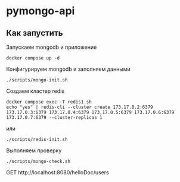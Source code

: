 # pymongo-api

## Как запустить

Запускаем mongodb и приложение

```shell
docker compose up -d
```

Конфигурируем mongodb и заполняем данными

```shell
./scripts/mongo-init.sh
```

Создаем кластер redis
```shell
docker compose exec -T redis1 sh
echo "yes" | redis-cli --cluster create 173.17.0.2:6379 173.17.0.3:6379 173.17.0.4:6379 173.17.0.5:6379 173.17.0.6:6379 173.17.0.7:6379 --cluster-replicas 1
```

или 
```shell
./scripts/redis-init.sh
```

Выполняем проверку

```shell
./scripts/mongo-check.sh
```

GET http://localhost:8080/helloDoc/users